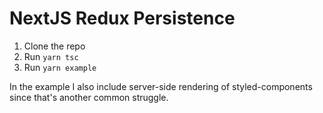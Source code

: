 # NextJS Redux Persistence

1. Clone the repo
2. Run `yarn tsc`
3. Run `yarn example`

In the example I also include server-side rendering of styled-components since that's another common struggle.
